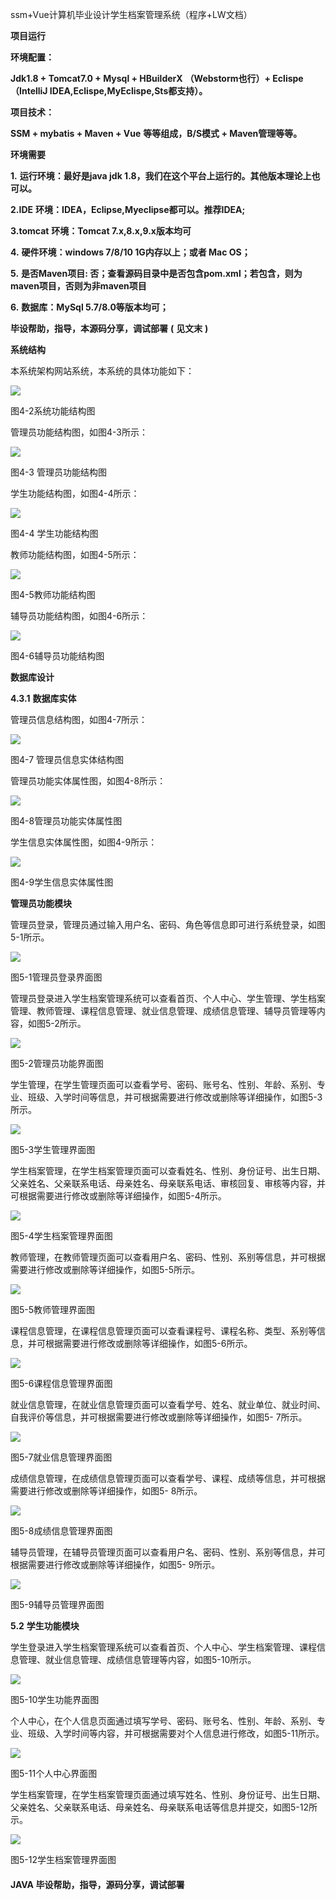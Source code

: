 ssm+Vue计算机毕业设计学生档案管理系统（程序+LW文档）

**项目运行**

**环境配置：**

**Jdk1.8 + Tomcat7.0 + Mysql + HBuilderX** **（Webstorm也行）+ Eclispe（IntelliJ
IDEA,Eclispe,MyEclispe,Sts都支持）。**

**项目技术：**

**SSM + mybatis + Maven + Vue** **等等组成，B/S模式 + Maven管理等等。**

**环境需要**

**1.** **运行环境：最好是java jdk 1.8，我们在这个平台上运行的。其他版本理论上也可以。**

**2.IDE** **环境：IDEA，Eclipse,Myeclipse都可以。推荐IDEA;**

**3.tomcat** **环境：Tomcat 7.x,8.x,9.x版本均可**

**4.** **硬件环境：windows 7/8/10 1G内存以上；或者 Mac OS；**

**5.** **是否Maven项目: 否；查看源码目录中是否包含pom.xml；若包含，则为maven项目，否则为非maven项目**

**6.** **数据库：MySql 5.7/8.0等版本均可；**

**毕设帮助，指导，本源码分享，调试部署** **(** **见文末** **)**

**系统结构**

本系统架构网站系统，本系统的具体功能如下：

![](./res/1f50b07b749f48a6a7f175dfe352d232.png)

图4-2系统功能结构图

管理员功能结构图，如图4-3所示：

![](./res/f9edc2d47e8f44d0a39fa2defcd33ce6.png)

图4-3 管理员功能结构图

学生功能结构图，如图4-4所示：

![](./res/6d120f75cc2c44e297e3c8a41e28fa92.png)

图4-4 学生功能结构图

教师功能结构图，如图4-5所示：

![](./res/f7d5cea37560447f81884331180b618c.png)

图4-5教师功能结构图

辅导员功能结构图，如图4-6所示：

![](./res/60caa92c542f428cb78a6e5ad4916ac1.png)

图4-6辅导员功能结构图

**数据库设计**

**4.3.1** **数据库实体**

管理员信息结构图，如图4-7所示：

![](./res/d922bbac2b77480485160cfe6250620f.png)

图4-7 管理员信息实体结构图

管理员功能实体属性图，如图4-8所示：

![](./res/c779cbf6caa0478582ef81489e6570b7.png)

图4-8管理员功能实体属性图

学生信息实体属性图，如图4-9所示：

![](./res/f56d2c6acd874aae94fd6444ae0137f2.png)

图4-9学生信息实体属性图

**管理员功能模块**

管理员登录，管理员通过输入用户名、密码、角色等信息即可进行系统登录，如图5-1所示。

![](./res/b7177bf15dc04531bafdb46f0c18bbc4.png)

图5-1管理员登录界面图

管理员登录进入学生档案管理系统可以查看首页、个人中心、学生管理、学生档案管理、教师管理、课程信息管理、就业信息管理、成绩信息管理、辅导员管理等内容，如图5-2所示。

![](./res/ff7ebdd1a86d4f9ea40bded458f71094.png)

图5-2管理员功能界面图

学生管理，在学生管理页面可以查看学号、密码、账号名、性别、年龄、系别、专业、班级、入学时间等信息，并可根据需要进行修改或删除等详细操作，如图5-3所示。

![](./res/e4ed7834da5f462d9cbc01875c8664d0.png)

图5-3学生管理界面图

学生档案管理，在学生档案管理页面可以查看姓名、性别、身份证号、出生日期、父亲姓名、父亲联系电话、母亲姓名、母亲联系电话、审核回复、审核等内容，并可根据需要进行修改或删除等详细操作，如图5-4所示。

![](./res/9d8ac164016f4d52863189ec9e2849d5.png)

图5-4学生档案管理界面图

教师管理，在教师管理页面可以查看用户名、密码、性别、系别等信息，并可根据需要进行修改或删除等详细操作，如图5-5所示。

![](./res/f4d033082cf645338f44c79cba6567ee.png)

图5-5教师管理界面图

课程信息管理，在课程信息管理页面可以查看课程号、课程名称、类型、系别等信息，并可根据需要进行修改或删除等详细操作，如图5-6所示。

![](./res/1af6661d43cf4ed3812e749790f8111d.png)

图5-6课程信息管理界面图

就业信息管理，在就业信息管理页面可以查看学号、姓名、就业单位、就业时间、自我评价等信息，并可根据需要进行修改或删除等详细操作，如图5- 7所示。

![](./res/db2dc019e84d43e99708972237616b56.png)

图5-7就业信息管理界面图

成绩信息管理，在成绩信息管理页面可以查看学号、课程、成绩等信息，并可根据需要进行修改或删除等详细操作，如图5- 8所示。

![](./res/282e5c0d3dcd4b3bba09cc01b98f1565.png)

图5-8成绩信息管理界面图

辅导员管理，在辅导员管理页面可以查看用户名、密码、性别、系别等信息，并可根据需要进行修改或删除等详细操作，如图5- 9所示。

![](./res/03caa819e01a4540a45e7def804338b3.png)

图5-9辅导员管理界面图

**5.2** **学生功能模块**

学生登录进入学生档案管理系统可以查看首页、个人中心、学生档案管理、课程信息管理、就业信息管理、成绩信息管理等内容，如图5-10所示。

![](./res/17256ca1e18b42c58cfe4238a35b2494.png)

图5-10学生功能界面图

个人中心，在个人信息页面通过填写学号、密码、账号名、性别、年龄、系别、专业、班级、入学时间等内容，并可根据需要对个人信息进行修改，如图5-11所示。

![](./res/1dd326ba66d54d41865cc34969060fdd.png)

图5-11个人中心界面图

学生档案管理，在学生档案管理页面通过填写姓名、性别、身份证号、出生日期、父亲姓名、父亲联系电话、母亲姓名、母亲联系电话等信息并提交，如图5-12所示。

![](./res/c94c89654d714ad4bfc38f03670cdc08.png)

图5-12学生档案管理界面图

#### **JAVA** **毕设帮助，指导，源码分享，调试部署**

